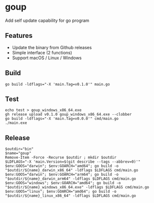 # goup

Add self update capability for go program

## Features

-   Update the binary from Github releases
-   Simple interface (2 functions)
-   Support macOS / Linux / Windows

## Build

```console
go build -ldflags="-X 'main.Tag=v0.1.0'" main.go
```

## Test

```console
echo test > goup_windows_x86_64.exe
gh release upload v0.1.0 goup_windows_x86_64.exe --clobber
go build -ldflags="-X 'main.Tag=v0.0.0'" cmd/main.go
./main.exe
```

## Release

```console
$outdir="bin"
$name="goup"
Remove-Item -Force -Recurse $outdir ; mkdir $outdir
$LDFLAGS="-X 'main.Version=$(git describe --tags --abbrev=0)'"
$env:GOOS="darwin"; $env:GOARCH="amd64"; go build -o "$outdir/${name}_darwin_x86_64" -ldflags $LDFLAGS cmd/main.go
$env:GOOS="darwin"; $env:GOARCH="arm64"; go build -o "$outdir/${name}_darwin_arm64" -ldflags $LDFLAGS cmd/main.go
$env:GOOS="windows"; $env:GOARCH="amd64"; go build -o "$outdir/${name}_windows_x86_64.exe" -ldflags $LDFLAGS cmd/main.go
$env:GOOS="linux"; $env:GOARCH="amd64"; go build -o "$outdir/${name}_linux_x86_64" -ldflags $LDFLAGS cmd/main.go
```
